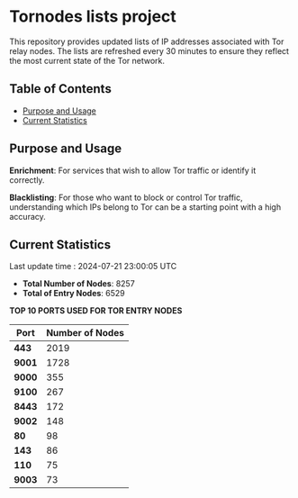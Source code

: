 # Tornodes lists project

This repository provides updated lists of IP addresses associated with Tor relay nodes. The lists are refreshed every 30 minutes to ensure they reflect the most current state of the Tor network.

## Table of Contents

- [Purpose and Usage](#purpose-and-usage)
- [Current Statistics](#current-statistics)


## Purpose and Usage

**Enrichment**: For services that wish to allow Tor traffic or identify it correctly.

**Blacklisting**: For those who want to block or control Tor traffic, understanding which IPs belong to Tor can be a starting point with a high accuracy.

## Current Statistics

Last update time : 2024-07-21 23:00:05 UTC

- **Total Number of Nodes**: 8257
- **Total of Entry Nodes**: 6529

**TOP 10 PORTS USED FOR TOR ENTRY NODES**

| **Port** | **Number of Nodes** |
|------|-----------------|
| **443**   | 2019  |
| **9001**   | 1728  |
| **9000**   | 355  |
| **9100**   | 267  |
| **8443**   | 172  |
| **9002**   | 148  |
| **80**   | 98  |
| **143**   | 86  |
| **110**   | 75  |
| **9003**   | 73  |

